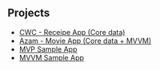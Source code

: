 ## Projects

- [CWC - Receipe App (Core data)](/Projects/CWC-RecipeApp)
- [Azam - Movie App (Core data + MVVM)](/Projects/Azam-MovieApp)
- [MVP Sample App](/Projects/MVPSampleApp)
- [MVVM Sample App](/Projects/MVVMSampleApp)
